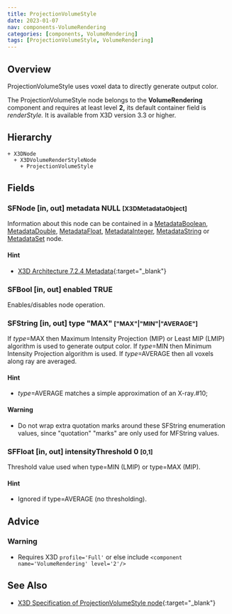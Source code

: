 ```yaml
---
title: ProjectionVolumeStyle
date: 2023-01-07
nav: components-VolumeRendering
categories: [components, VolumeRendering]
tags: [ProjectionVolumeStyle, VolumeRendering]
---
```

<style>
.post h3 {
  word-spacing: 0.2em;
}
</style>

## Overview

ProjectionVolumeStyle uses voxel data to directly generate output color.

The ProjectionVolumeStyle node belongs to the **VolumeRendering** component and requires at least level **2,** its default container field is *renderStyle.* It is available from X3D version 3.3 or higher.

## Hierarchy

```
+ X3DNode
  + X3DVolumeRenderStyleNode
    + ProjectionVolumeStyle
```

## Fields

### SFNode [in, out] **metadata** NULL <small>[X3DMetadataObject]</small>

Information about this node can be contained in a [MetadataBoolean](../core/metadataboolean), [MetadataDouble](../core/metadatadouble), [MetadataFloat](../core/metadatafloat), [MetadataInteger](../core/metadatainteger), [MetadataString](../core/metadatastring) or [MetadataSet](../core/metadataset) node.

#### Hint

- [X3D Architecture 7.2.4 Metadata](https://www.web3d.org/specifications/X3Dv4Draft/ISO-IEC19775-1v4-IS.proof//Part01/components/core.html#Metadata){:target="_blank"}

### SFBool [in, out] **enabled** TRUE

Enables/disables node operation.

### SFString [in, out] **type** "MAX" <small>["MAX"|"MIN"|"AVERAGE"]</small>

If *type*=MAX then Maximum Intensity Projection (MIP) or Least MIP (LMIP) algorithm is used to generate output color. If *type*=MIN then Minimum Intensity Projection algorithm is used. If *type*=AVERAGE then all voxels along ray are averaged.

#### Hint

- *type*=AVERAGE matches a simple approximation of an X-ray.#10;

#### Warning

- Do not wrap extra quotation marks around these SFString enumeration values, since "quotation" "marks" are only used for MFString values.

### SFFloat [in, out] **intensityThreshold** 0 <small>[0,1]</small>

Threshold value used when type=MIN (LMIP) or type=MAX (MIP).

#### Hint

- Ignored if type=AVERAGE (no thresholding).

## Advice

### Warning

- Requires X3D `profile='Full'` or else include `<component name='VolumeRendering' level='2'/>`

## See Also

- [X3D Specification of ProjectionVolumeStyle node](https://www.web3d.org/documents/specifications/19775-1/V4.0/Part01/components/volume.html#ProjectionVolumeStyle){:target="_blank"}
